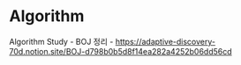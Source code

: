 # Algorithm
Algorithm Study - BOJ
정리 -
https://adaptive-discovery-70d.notion.site/BOJ-d798b0b5d8f14ea282a4252b06dd56cd
